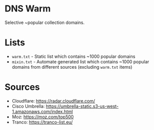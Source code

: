 # DNS Warm

Selective ~popular collection domains.

# Lists

- `warm.txt` - Static list which contains ~1000 popular domains
- `mixin.txt` - Automate generated list which contains ~1000 popular domains from different sources (excluding `warm.txt` items)

# Sources

- Cloudflare: https://radar.cloudflare.com/
- Cisco Umbrella: https://umbrella-static.s3-us-west-1.amazonaws.com/index.html
- Moz: https://moz.com/top500
- Tranco: https://tranco-list.eu/
